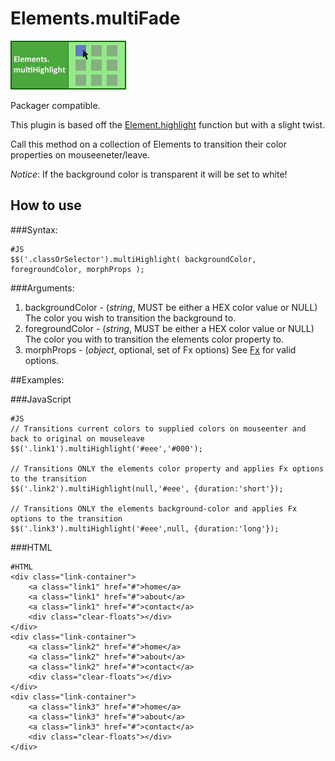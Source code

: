 Elements.multiFade
===========

![Screenshot](http://github.com/subhaze/mootools-elements-multihighlight/raw/master/logo.png)

Packager compatible.

This plugin is based off the [Element.highlight](http://mootools.net/docs/core/Fx/Fx.Tween#Element:highlight) function but with a slight twist.

Call this method on a collection of Elements to transition their color properties on mouseeneter/leave.

*Notice*: If the background color is transparent it will be set to white!

How to use
----------

###Syntax:

	#JS
	$$('.classOrSelector').multiHighlight( backgroundColor, foregroundColor, morphProps );

###Arguments:

1. backgroundColor - (*string*, MUST be either a HEX color value or NULL) The color you wish to transition the background to.
2. foregroundColor - (*string*, MUST be either a HEX color value or NULL) The color you with to transition the elements color property to.
3. morphProps - (*object*, optional, set of Fx options) See [Fx](http://mootools.net/docs/core/Fx/Fx) for valid options.

##Examples:

###JavaScript

	#JS
	// Transitions current colors to supplied colors on mouseenter and back to original on mouseleave
	$$('.link1').multiHighlight('#eee','#000');
	
	// Transitions ONLY the elements color property and applies Fx options to the transition
	$$('.link2').multiHighlight(null,'#eee', {duration:'short'});
	
	// Transitions ONLY the elements background-color and applies Fx options to the transition
	$$('.link3').multiHighlight('#eee',null, {duration:'long'});
	
###HTML

	#HTML
	<div class="link-container">
		<a class="link1" href="#">home</a>
		<a class="link1" href="#">about</a>
		<a class="link1" href="#">contact</a>
		<div class="clear-floats"></div>
	</div>
	<div class="link-container">
		<a class="link2" href="#">home</a>
		<a class="link2" href="#">about</a>
		<a class="link2" href="#">contact</a>
		<div class="clear-floats"></div>
	</div>
	<div class="link-container">
		<a class="link3" href="#">home</a>
		<a class="link3" href="#">about</a>
		<a class="link3" href="#">contact</a>
		<div class="clear-floats"></div>
	</div>
